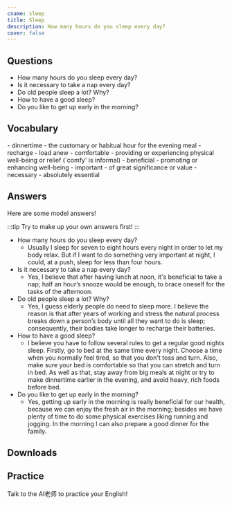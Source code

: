 ```yaml
---
cname: sleep
title: Sleep
description: How many hours do you sleep every day?
cover: false
---
```

<banner></banner>

## Questions

- How many hours do you sleep every day?
- Is it necessary to take a nap every day?
- Do old people sleep a lot? Why?
- How to have a good sleep?
- Do you like to get up early in the morning?

## Vocabulary

<vocab-list>
- dinnertime
  - the customary or habitual hour for the evening meal  
- recharge
  - load anew
- comfortable
  - providing or experiencing physical well-being or relief (&#x60;comfy&#39; is informal)
- beneficial
  - promoting or enhancing well-being
- important
  - of great significance or value
- necessary
  - absolutely essential  

<!-- blank -->

</vocab-list>

## Answers
Here are some model answers!

:::tip
Try to make up your own answers first!
:::

- How many hours do you sleep every day?
  - Usually I sleep for seven to eight hours every night in order to let my body relax. But if I want to do something very important at night, I could, at a push, sleep for less than four hours.
- Is it necessary to take a nap every day?
  - Yes, I believe that after having lunch at noon, it&#39;s beneficial to take a nap; half an hour’s snooze would be enough, to brace oneself for the tasks of the afternoon.
- Do old people sleep a lot? Why?
  - Yes, I guess elderly people do need to sleep more. I believe the reason is that after years of working and stress the natural process breaks down a person’s body until all they want to do is sleep; consequently, their bodies take longer to recharge their batteries.
- How to have a good sleep?
  - I believe you have to follow several rules to get a regular good nights sleep. Firstly, go to bed at the same time every night. Choose a time when you normally feel tired, so that you don&#39;t toss and turn. Also, make sure your bed is comfortable so that you can stretch and turn in bed. As well as that, stay away from big meals at night or try to make dinnertime earlier in the evening, and avoid heavy, rich foods before bed.
- Do you like to get up early in the morning?
  - Yes, getting up early in the morning is really beneficial for our health, because we can enjoy the fresh air in the morning; besides we have plenty of time to do some physical exercises liking running and jogging. In the morning I can also prepare a good dinner for the family.

## Downloads
<downloads></downloads>

## Practice
Talk to the AI老师 to practice your English!
<qrfooter></qrfooter>




